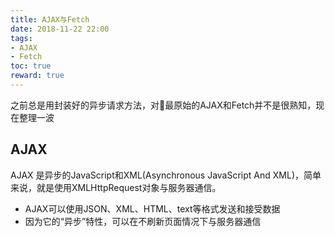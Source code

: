 ```yaml
---
title: AJAX与Fetch
date: 2018-11-22 22:00
tags:
- AJAX
- Fetch
toc: true
reward: true
---
```

之前总是用封装好的异步请求方法，对最原始的AJAX和Fetch并不是很熟知，现在整理一波

<!-- more -->

## AJAX

AJAX 是异步的JavaScript和XML(Asynchronous JavaScript And XML)，简单来说，就是使用XMLHttpRequest对象与服务器通信。

* AJAX可以使用JSON、XML、HTML、text等格式发送和接受数据
* 因为它的“异步”特性，可以在不刷新页面情况下与服务器通信

